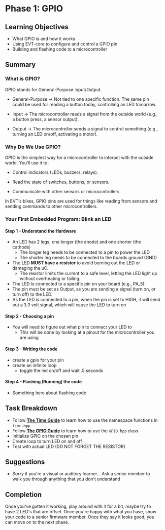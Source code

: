 # Phase 1: GPIO

## Learning Objectives
- What GPIO is and how it works
- Using EVT-core to configure and control a GPIO pin
- Building and flashing code to a microcontroller

## Summary

### What is GPIO?
GPIO stands for General-Purpose Input/Output.

- General-Purpose → Not tied to one specific function. The same pin could be used for reading a button today, controlling an LED tomorrow.

- Input → The microcontroller reads a signal from the outside world (e.g., a button press, a sensor output).

- Output → The microcontroller sends a signal to control something (e.g., turning an LED on/off, activating a motor).

### Why Do We Use GPIO?

GPIO is the simplest way for a microcontroller to interact with the outside world.
You’ll use it to:

- Control indicators (LEDs, buzzers, relays).

- Read the state of switches, buttons, or sensors.

- Communicate with other sensors or microcontrollers.

In EVT’s bikes, GPIO pins are used for things like reading from sensors and sending commands to other microcontrollers.

### Your First Embedded Program: Blink an LED

#### Step 1 – Understand the Hardware
- An LED has 2 legs, one longer (the anode) and one shorter (the cathode)
  - The longer leg needs to be connected to a pin to power the LED
  - The shorter leg needs to be connected to the boards ground (GND)
- The LED **MUST have a resistor** to avoid burning out the LED or damaging the uC. 
  - The resistor limits the current to a safe level, letting the LED light up without overheating or failing. 
- The LED is connected to a specific pin on your board (e.g., PA_5).
- The pin must be set as Output, as you are sending a signal (turn on, or turn off) to the LED.
- As the LED is connected to a pin, when the pin is set to HIGH, it will send out a 3.3 volt signal, which will cause the LED to turn on

#### Step 2 - Choosing a pin
- You will need to figure out what pin to connect your LED to
  - This will be done by looking at a pinout for the microcontroller you are using

#### Step 3 - Writing the code
- create a gpio for your pin
- create an infinite loop
  - toggle the led on/off and wait .5 seconds

#### Step 4 - Flashing (Running) the code
- Something here about flashing code

## Task Breakdown
- Follow [**The Time Guide**](Time.md) to learn how to use the namespace functions in `time.hpp`
- Follow [**The GPIO Guide**](GPIO.md) to learn how to use the `GPIO.hpp` class 
- Initialize GPIO on the chosen pin
- Create loop to turn LED on and off
- Test with actual LED (DO NOT FORGET THE RESISTOR)

## Suggestions
- Sorry if you're a visual or auditory learner... Ask a senior member to walk you through anything that 
you don't understand

## Completion

Once you've gotten it working, play around with it for a bit, maybe try to have 2 LED's
that are offset. Once you're happy with what you have, show your code to a senior firmware member. 
Once they say it looks good, you can move on to the next phase.
